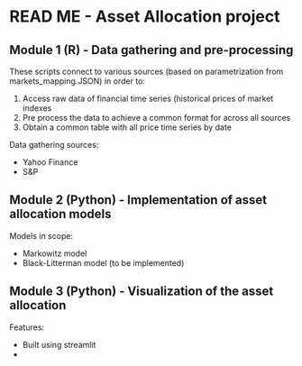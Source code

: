 # READ ME - Asset Allocation project

## Module 1 (R) - Data gathering and pre-processing
These scripts connect to various sources (based on parametrization from markets_mapping.JSON) in order to: 
1. Access raw data of financial time series (historical prices of market indexes
2. Pre process the data to achieve a common format for across all sources
3. Obtain a common table with all price time series by date

Data gathering sources:
* Yahoo Finance
* S&P

## Module 2 (Python) - Implementation of asset allocation models 
Models in scope:
* Markowitz model
* Black-Litterman model (to be implemented)

## Module 3 (Python) - Visualization of the asset allocation
Features:
* Built using streamlit
* 
